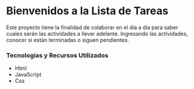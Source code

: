 # Bienvenidos a la Lista de Tareas
Este proyecto tiene la finalidad de colaborar en el día a día para saber cuales serán las actividades a llevar adelante.
Ingresando las actividades, conocer si están terminadas o siguen pendientes.


### Tecnologías y Recursos Utilizados
- Html
- JavaScript
- Css
